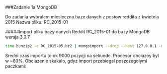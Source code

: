 ###Zadanie 1a MongoDB

Do zadania wybralem miesieczna baze danych z postow reddita z kwietnia 2015
Nazwa pliku: RC_2015-01

#####Import pliku bazy danych Reddit RC_2015-01 do bazy MongoDB wersja 3.0.7

```sh
time bunzip2 -c RC_2015-05.bz2 | mongoimport --drop --host 127.0.0.1 -d test -c reddit
```
Sredni czas importu to ok 9000 pozycji na sekunde.
Procesor obciazoy byl w ~80%. Obciazenie skakalo, gdyz import przebiegal poszczegolymi paczkami:



